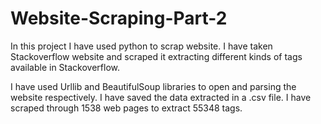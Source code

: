 # Website-Scraping-Part-2

In this project I have used python to scrap website. I have taken Stackoverflow website and scraped it extracting different kinds of tags available in Stackoverflow. 

I have used Urllib and BeautifulSoup libraries to open and parsing the website respectively. I have saved the data extracted in a .csv file. I have scraped through 1538 web pages to extract 55348 tags.
